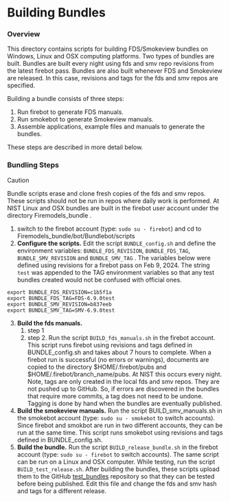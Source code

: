 
#  Building Bundles

### Overview

This directory contains scripts for building FDS/Smokeview bundles on Windows, Linux and OSX computing platforms. Two types of bundles are built.  Bundles are built every night using fds and smv repo revisions from the latest firebot pass. Bundles are also built whenever FDS and Smokeview are released.  In this case, revisions and tags for the fds and smv repos are specified.

Building a bundle consists of three steps: 
  1. Run firebot to generate FDS manuals.
  2. Run smokebot to generate Smokeview manuals. 
  3. Assemble applications, example files and manuals to generate the bundles.

These steps are described in more detail below.

### Bundling Steps

> [!CAUTION]
> Bundle scripts erase and clone fresh copies of the fds and smv repos. These scripts should not be run in repos where daily work is performed.  At NIST Linux and OSX bundles are built in the firebot user account under the directory Firemodels_bundle . 

1. switch to the firebot account (type: `sudo su - firebot`)  and cd to Firemodels_bundle/bot/Bundlebot/scripts
2. **Configure the scripts.**  Edit the script `BUNDLE_config.sh` and define the environment variables: `BUNDLE_FDS_REVISION`, `BUNDLE_FDS_TAG`, `BUNDLE_SMV_REVISION` and `BUNDLE_SMV_TAG` . The variables below were defined using revisions for a firebot pass on Feb 9, 2024. The string `test` was appended to the TAG environment variables so that any test bundles created would not be confused with official ones.
```
export BUNDLE_FDS_REVISION=c1b5f1a
export BUNDLE_FDS_TAG=FDS-6.9.0test
export BUNDLE_SMV_REVISION=b837eeb
export BUNDLE_SMV_TAG=SMV-6.9.0test
```
3. **Build the fds manuals.**
   1. step 1
   2. step 2.
Run the script `BUILD_fds_manuals.sh` in the firebot account.  This script runs firebot using revisions and tags defined in BUNDLE_config.sh and takes about 7 hours to complete.  When a firebot run is successful (no errors or warnings), documents are copied to the directory $HOME/.firebot/pubs and $HOME/.firebot/branch_name/pubs. At NIST this occurs every night. Note, tags are only created in the local fds and smv repos.  They are not pushed up to GitHub. So, if errors are discovered in the bundles that require more commits, a tag does not need to be undone. Tagging is done by hand when the bundles are eventually published.
5. **Build the smokeview manuals.** Run the script BUILD_smv_manuals.sh in the smokebot account (type: `sudo su - smokebot` to switch accounts).  Since firebot and smokbot are run in two different accounts, they can be run at the same time.  This script runs smokebot using revisions and tags defined in BUNDLE_config.sh.
6. **Build the bundle.**  Run the script `BUILD_release_bundle.sh` in the firebot account (type: `sudo su - firebot` to switch accounts).  The same script can be run on a Linux and OSX computer.  While testing, run the script `BUILD_test_release.sh`. After building the bundles, these scripts upload them to the GitHub [test_bundles](https://github.com/firemodels/test_bundles) repository so that they can be tested before being published.  Edit this file and change the fds and smv hash and tags for a different release.
 




